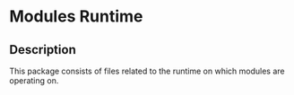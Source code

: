 # Modules Runtime

## Description
This package consists of files related to the runtime on which modules are operating on.